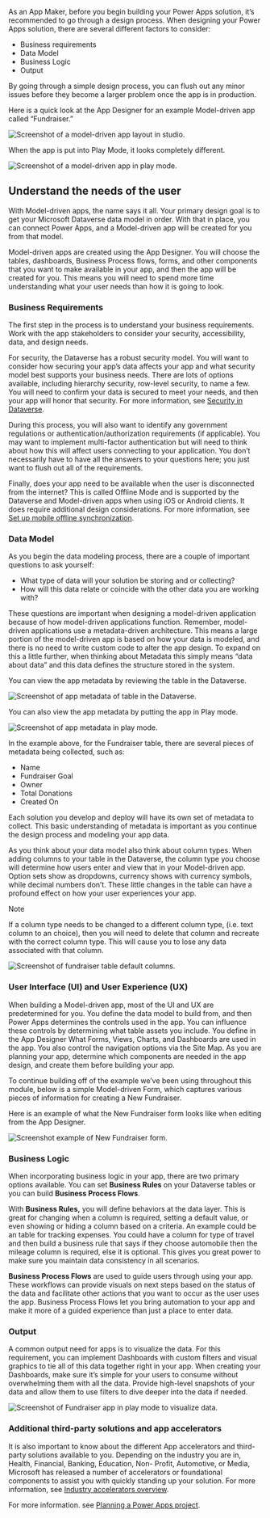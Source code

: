 As an App Maker, before you begin building your Power Apps solution, it’s recommended to go through a design process.
When designing your Power Apps solution, there are several different factors to consider:

- Business requirements
- Data Model
- Business Logic
- Output

By going through a simple design process, you can flush out any minor issues before they become a larger problem once the app is in production.

Here is a quick look at the App Designer for an example Model-driven app called “Fundraiser.”

![Screenshot of a model-driven app layout in studio.](../media/app-designer-fundraiser-example.png)

When the app is put into Play Mode, it looks completely different.

![Screenshot of a model-driven app in play mode.](../media/fundraiser-app-in-play-mode.png)

## Understand the needs of the user

With Model-driven apps, the name says it all. Your primary design goal is to get your Microsoft Dataverse data model in order. With that in place, you can connect Power Apps, and a Model-driven app will be created for you from that model.

Model-driven apps are created using the App Designer.  You will choose the tables, dashboards, Business Process flows, forms, and other components that you want to make available in your app, and then the app will be created for you. This means you will need to spend more time understanding what your user needs than how it is going to look.

### Business Requirements

The first step in the process is to understand your business requirements. Work with the app stakeholders to consider your security, accessibility, data, and design needs.

For security, the Dataverse has a robust security model. You will want to consider how securing your app’s data affects your app and what security model best supports your business needs. There are lots of options available, including hierarchy security, row-level security, to name a few. You will need to confirm your data is secured to meet your needs, and then your app will honor that security. For more information, see [Security in Dataverse](/power-platform/admin/wp-security/?azure-portal=true).

During this process, you will also want to identify any government regulations or authentication/authorization requirements (if applicable). You may want to implement multi-factor authentication but will need to think about how this will affect users connecting to your application. You don’t necessarily have to have all the answers to your questions here; you just want to flush out all of the requirements.

Finally, does your app need to be available when the user is disconnected from the internet? This is called Offline Mode and is supported by the Dataverse and Model-driven apps when using iOS or Android clients. It does require additional design considerations. For more information, see [Set up mobile offline synchronization](/dynamics365/mobile-app/setup-mobile-offline-for-admin/?azure-portal=true).

### Data Model

As you begin the data modeling process, there are a couple of important questions to ask yourself:

- What type of data will your solution be storing and or collecting?
- How will this data relate or coincide with the other data you are working with?

These questions are important when designing a model-driven application because of how model-driven applications function.  Remember, model-driven applications use a metadata-driven architecture. This means a large portion of the model-driven app is based on how your data is modeled, and there is no need to write custom code to alter the app design. To expand on this a little further, when thinking about Metadata this simply means “data about data” and this data defines the structure stored in the system.

You can view the app metadata by reviewing the table in the Dataverse.

![Screenshot of app metadata of table in the Dataverse.](../media/new-metadata-example.png)

You can also view the app metadata by putting the app in Play mode.

![Screenshot of app metadata in play mode.](../media/play-app-metadata-example.png)

In the example above, for the Fundraiser table, there are several pieces of metadata being collected, such as:

- Name
- Fundraiser Goal
- Owner
- Total Donations
- Created On

Each solution you develop and deploy will have its own set of metadata to collect. This basic understanding of metadata is important as you continue the design process and modeling your app data.

As you think about your data model also think about column types. When adding columns to your table in the Dataverse, the column type you choose will determine how users enter and view that in your Model-driven app. Option sets show as dropdowns, currency shows with currency symbols, while decimal numbers don’t. These little changes in the table can have a profound effect on how your user experiences your app.

> [!NOTE]
> If a column type needs to be changed to a different column type, (i.e. text column to an choice), then you will need to delete that column and recreate with the correct column type. This will cause you to lose any data associated with that column.

![Screenshot of fundraiser table default columns.](../media/new-table-field-types.png)

### User Interface (UI) and User Experience (UX)

When building a Model-driven app, most of the UI and UX are predetermined for you. You define the data model to build from, and then Power Apps determines the controls used in the app. You can influence these controls by determining what table assets you include. You define in the App Designer What Forms, Views, Charts, and Dashboards are used in the app. You also control the navigation options via the Site Map. As you are planning your app, determine which components are needed in the app design, and create them before building your app.

To continue building off of the example we’ve been using throughout this module, below is a simple Model-driven Form, which captures various pieces of information for creating a New Fundraiser.

Here is an example of what the New Fundraiser form looks like when editing from the App Designer.

![Screenshot example of New Fundraiser form.](../media/new-updated-fundraiser-form.png)

### Business Logic

When incorporating business logic in your app, there are two primary options available. You can set **Business Rules** on your Dataverse tables or you can build **Business Process Flows**.

With **Business Rules,** you will define behaviors at the data layer. This is great for changing when a column is required, setting a default value, or even showing or hiding a column based on a criteria. An example could be an table for tracking expenses. You could have a column for type of travel and then build a business rule that says if they choose automobile then the mileage column is required, else it is optional. This gives you great power to make sure you maintain data consistency in all scenarios.

**Business Process Flows** are used to guide users through using your app. These workflows can provide visuals on next steps based on the status of the data and facilitate other actions that you want to occur as the user uses the app. Business Process Flows let you bring automation to your app and make it more of a guided experience than just a place to enter data.

### Output

A common output need for apps is to visualize the data.  For this requirement, you can implement Dashboards with custom filters and visual graphics to tie all of this data together right in your app. When creating your Dashboards, make sure it’s simple for your users to consume without overwhelming them with all the data. Provide high-level snapshots of your data and allow them to use filters to dive deeper into the data if needed.

![Screenshot of Fundraiser app in play mode to visualize data.](../media/fundraiser-app-in-play-mode.png)

### Additional third-party solutions and app accelerators

It is also important to know about the different App accelerators and third-party solutions available to you. Depending on the industry you are in, Health, Financial, Banking, Education, Non- Profit, Automotive, or Media, Microsoft has released a number of accelerators or foundational components to assist you with quickly standing up your solution. For more information, see [Industry accelerators overview](/common-data-model/industry-accelerators?azureportal=true).

For more information. see [Planning a Power Apps project](/powerapps/guidance/planning/introduction/?azure-portal=true).
